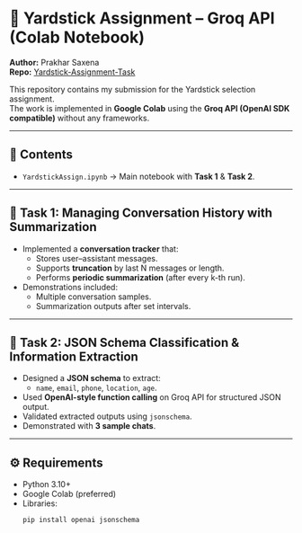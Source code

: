 # 🚀 Yardstick Assignment – Groq API (Colab Notebook)

**Author:** Prakhar Saxena  
**Repo:** [Yardstick-Assignment-Task](https://github.com/PrakharSaxena144/Yardstick-Assignment-Task)  

This repository contains my submission for the Yardstick selection assignment.  
The work is implemented in **Google Colab** using the **Groq API (OpenAI SDK compatible)** without any frameworks.  

---

## 📑 Contents
- `YardstickAssign.ipynb` → Main notebook with **Task 1** & **Task 2**.

---

## 📝 Task 1: Managing Conversation History with Summarization
- Implemented a **conversation tracker** that:
  - Stores user–assistant messages.
  - Supports **truncation** by last N messages or length.
  - Performs **periodic summarization** (after every k-th run).
- Demonstrations included:
  - Multiple conversation samples.
  - Summarization outputs after set intervals.

---

## 📝 Task 2: JSON Schema Classification & Information Extraction
- Designed a **JSON schema** to extract:
  - `name`, `email`, `phone`, `location`, `age`.
- Used **OpenAI-style function calling** on Groq API for structured JSON output.
- Validated extracted outputs using `jsonschema`.
- Demonstrated with **3 sample chats**.

---

## ⚙️ Requirements
- Python 3.10+
- Google Colab (preferred)
- Libraries:
  ```bash
  pip install openai jsonschema
